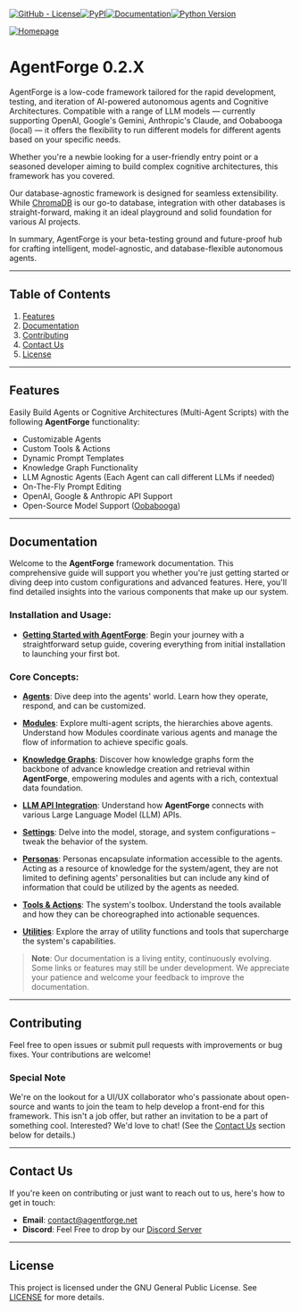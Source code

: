 [![GitHub - License](https://img.shields.io/github/license/DataBassGit/AgentForge?logo=github&style=plastic&color=green)](https://github.com/DataBassGit/AgentForge/blob/dev/LICENSE)[![PyPI](https://img.shields.io/pypi/v/agentforge?logo=pypi&style=plastic&color=blue)](https://pypi.org/project/agentforge/)[![Documentation](https://img.shields.io/badge/Docs-GitHub-blue?logo=github&style=plastic&color=green)](https://github.com/DataBassGit/AgentForge/tree/dev/docs)[![Python Version](https://img.shields.io/badge/Python-3.11-blue?style=plastic&logo=python)](https://www.python.org/)

[![Homepage](https://img.shields.io/badge/Homepage-agentforge.net-green?style=plastic&logo=google-chrome)](https://agentforge.net/)

# AgentForge 0.2.X
AgentForge is a low-code framework tailored for the rapid development, testing, and iteration of AI-powered autonomous agents and Cognitive Architectures. Compatible with a range of LLM models — currently supporting OpenAI, Google's Gemini, Anthropic's Claude, and Oobabooga (local) — it offers the flexibility to run different models for different agents based on your specific needs.

Whether you're a newbie looking for a user-friendly entry point or a seasoned developer aiming to build complex cognitive architectures, this framework has you covered.

Our database-agnostic framework is designed for seamless extensibility. While [ChromaDB](https://www.trychroma.com/) is our go-to database, integration with other databases is straight-forward, making it an ideal playground and solid foundation for various AI projects.

In summary, AgentForge is your beta-testing ground and future-proof hub for crafting intelligent, model-agnostic, and database-flexible autonomous agents.

---

## Table of Contents
1. [Features](#features)
2. [Documentation](#documentation)
3. [Contributing](#contributing)
4. [Contact Us](#contact-us)
5. [License](#license)

---

## Features

Easily Build Agents or Cognitive Architectures (Multi-Agent Scripts) with the following **AgentForge** functionality:

* Customizable Agents
* Custom Tools & Actions
* Dynamic Prompt Templates
* Knowledge Graph Functionality
* LLM Agnostic Agents (Each Agent can call different LLMs if needed)
* On-The-Fly Prompt Editing
* OpenAI, Google & Anthropic API Support
* Open-Source Model Support ([Oobabooga](https://github.com/oobabooga/text-generation-webui))

---

## Documentation

Welcome to the **AgentForge** framework documentation. This comprehensive guide will support you whether you're just getting started or diving deep into custom configurations and advanced features. Here, you'll find detailed insights into the various components that make up our system.

### **Installation and Usage:**

- **[Getting Started with AgentForge](docs/Guides/InstallationGuide.md)**: Begin your journey with a straightforward setup guide, covering everything from initial installation to launching your first bot.

### **Core Concepts:**

- **[Agents](docs/Agents/Agents.md)**: Dive deep into the agents' world. Learn how they operate, respond, and can be customized.

- **[Modules](docs/Modules/Modules.md)**: Explore multi-agent scripts, the hierarchies above agents. Understand how Modules coordinate various agents and manage the flow of information to achieve specific goals.

- **[Knowledge Graphs](docs/Modules/KnowledgeGraphs.md)**: Discover how knowledge graphs form the backbone of advance knowledge creation and retrieval within **AgentForge**, empowering modules and agents with a rich, contextual data foundation.

- **[LLM API Integration](docs/LLMs/LLMs.md)**: Understand how **AgentForge** connects with various Large Language Model (LLM) APIs.

- **[Settings](docs/Settings/Settings.md)**: Delve into the model, storage, and system configurations – tweak the behavior of the system.

- **[Personas](docs/Personas/Personas.md)**: Personas encapsulate information accessible to the agents. Acting as a resource of knowledge for the system/agent, they are not limited to defining agents' personalities but can include any kind of information that could be utilized by the agents as needed.

- **[Tools & Actions](docs/ToolsAndActions/Overview.md)**: The system's toolbox. Understand the tools available and how they can be choreographed into actionable sequences.

- **[Utilities](docs/Utils/UtilsOverview.md)**: Explore the array of utility functions and tools that supercharge the system's capabilities.

> **Note**: Our documentation is a living entity, continuously evolving. Some links or features may still be under development. We appreciate your patience and welcome your feedback to improve the documentation.

---

## Contributing

Feel free to open issues or submit pull requests with improvements or bug fixes. Your contributions are welcome!

### Special Note
We're on the lookout for a UI/UX collaborator who's passionate about open-source and wants to join the team to help develop a front-end for this framework. This isn't a job offer, but rather an invitation to be a part of something cool. Interested? We'd love to chat! (See the [Contact Us](#contact-us) section below for details.)

---

## Contact Us

If you're keen on contributing or just want to reach out to us, here's how to get in touch:

- **Email**: contact@agentforge.net
- **Discord**: Feel Free to drop by our [Discord Server](https://discord.gg/ttpXHUtCW6)

---

## License
This project is licensed under the GNU General Public License. See [LICENSE](LICENSE) for more details.
